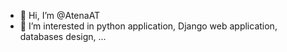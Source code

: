 - 👋 Hi, I’m @AtenaAT
- 👀 I’m interested in python application, Django web application, databases design, ...


<!---
AtenaAT/AtenaAT is a ✨ special ✨ repository because its `README.md` (this file) appears on your GitHub profile.
You can click the Preview link to take a look at your changes.
--->
